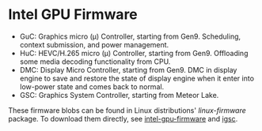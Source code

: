 # Intel GPU Firmware

- GuC: Graphics micro (μ) Controller, starting from Gen9. Scheduling, context submission, and power management.
- HuC: HEVC/H.265 micro (µ) Controller, starting from Gen9. Offloading some media decoding functionality from CPU.
- DMC: Display Micro Controller, starting from Gen9. DMC in display engine to save and restore the state of display engine when it enter into low-power state and comes back to normal.
- GSC: Graphics System Controller, starting from Meteor Lake.

These firmware blobs can be found in Linux distributions' *linux-firmware* package. To download them directly, see [intel-gpu-firmware](https://github.com/intel-gpu/intel-gpu-firmware) and [igsc](https://github.com/intel/igsc).